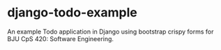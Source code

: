 # django-todo-example
An example Todo application in Django using bootstrap crispy forms for BJU CpS 420: Software Engineering.
